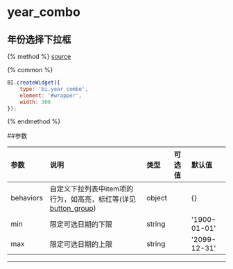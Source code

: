 # year_combo

## 年份选择下拉框

{% method %}
[source](https://jsfiddle.net/fineui/3na3125L/)

{% common %}
```javascript
BI.createWidget({
    type: 'bi.year_combo',
    element: '#wrapper',
    width: 300
});
```

{% endmethod %}

##参数

| 参数    | 说明           | 类型  | 可选值 | 默认值
| :------ |:-------------  | :-----| :----|:----|
| behaviors    | 自定义下拉列表中item项的行为，如高亮，标红等(详见[button_group](../core/abstract/button_group.md)) |  object |     |     {}   |
| min    | 限定可选日期的下限 |  string  |  |      '1900-01-01'  |
| max    | 限定可选日期的上限     |    string   |        |  '2099-12-31'    |

--- ---

